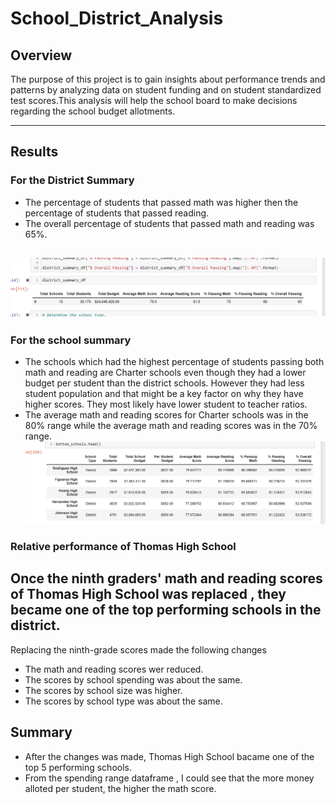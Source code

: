 # School_District_Analysis
##  Overview
The purpose of this project is to gain insights about performance trends and patterns by analyzing data on student funding and on student standardized test scores.This analysis will help the school board to make decisions regarding the school budget allotments.

---
##  Results
### For the District Summary
- The percentage of students that passed math was higher then the percentage of students that passed reading.
- The overall percentage of students that passed math and reading was 65%.

![District Summary](https://github.com/Elewekeadanma/School_District_Analysis/blob/master/Resources/district_summary.png)
---
### For the school summary
- The schools which had the highest percentage of students passing both math and reading are Charter schools even though they had a lower budget per student than the district schools. However they had less student population and that might be a key factor on why they have higher scores. They most likely have lower student to teacher ratios.
- The average math and reading scores for Charter schools was in the 80% range while the average math and reading scores was in the 70% range.
![Bottom Schools](https://github.com/Elewekeadanma/School_District_Analysis/blob/master/Bottom_schools.png)
### Relative performance of Thomas High School
Once the ninth graders' math and reading scores of Thomas High School was replaced , they became one of the top performing schools in the district.
---
Replacing the ninth-grade scores made the following changes
* The math and reading scores wer reduced.
* The scores by school spending was about the same.
* The scores by school size was higher.
* The scores by school type was about the same.

##  Summary
- After the changes was made, Thomas High School bacame one of the top 5 performing schools.
- From the spending range dataframe , I could see that the more money alloted per student, the higher the math score.
